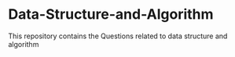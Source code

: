 # Data-Structure-and-Algorithm
This repository contains the Questions related to data structure and algorithm
